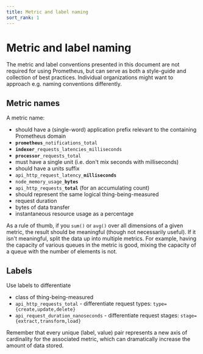```yaml
---
title: Metric and label naming
sort_rank: 1
---
```


# Metric and label naming

The metric and label conventions presented in this document are not required
for using Prometheus, but can serve as both a style-guide and collection of
best practices. Individual organizations might want to approach e.g. naming
conventions differently.

## Metric names

A metric name:

* should have a (single-word) application prefix relevant to the containing Prometheus domain
 * <code><b>prometheus</b>\_notifications\_total</code>
 * <code><b>indexer</b>\_requests\_latencies\_milliseconds</code>
 * <code><b>processor</b>\_requests\_total</code>
* must have a single unit (i.e. don't mix seconds with milliseconds)
* should have a units suffix
 * <code>api\_http\_request\_latency\_<b>milliseconds</b></code>
 * <code>node\_memory\_usage\_<b>bytes</b></code>
 * <code>api\_http\_requests\_<b>total</b></code> (for an accumulating count)
* should represent the same logical thing-being-measured
 * request duration
 * bytes of data transfer
 * instantaneous resource usage as a percentage

As a rule of thumb, if you `sum()` or `avg()` over all dimensions of a given
metric, the result should be meaningful (though not necessarily useful). If it
isn't meaningful, split the data up into multiple metrics. For example, having
the capacity of various queues in the metric is good, mixing the capacity of a
queue with the number of elements is not.

## Labels

Use labels to differentiate

* class of thing-being-measured
 * `api_http_requests_total` - differentiate request types: `type={create,update,delete}`
 * `api_request_duration_nanoseconds` - differentiate request stages: `stage={extract,transform,load}`

Remember that every unique (label, value) pair represents a new axis of
cardinality for the associated metric, which can dramatically increase the
amount of data stored.


